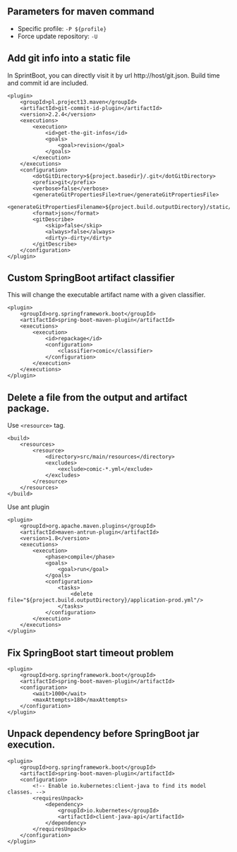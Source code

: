 
## Parameters for maven command
+ Specific profile: `-P ${profile}`
+ Force update repository: `-U`

## Add git info into a static file
In SprintBoot, you can directly visit it by url http://host/git.json. Build time and commit id are included.

```
<plugin>
    <groupId>pl.project13.maven</groupId>
    <artifactId>git-commit-id-plugin</artifactId>
    <version>2.2.4</version>
    <executions>
        <execution>
            <id>get-the-git-infos</id>
            <goals>
                <goal>revision</goal>
            </goals>
        </execution>
    </executions>
    <configuration>
        <dotGitDirectory>${project.basedir}/.git</dotGitDirectory>
        <prefix>git</prefix>
        <verbose>false</verbose>
        <generateGitPropertiesFile>true</generateGitPropertiesFile>
        <generateGitPropertiesFilename>${project.build.outputDirectory}/static/git.json</generateGitPropertiesFilename>
        <format>json</format>
        <gitDescribe>
            <skip>false</skip>
            <always>false</always>
            <dirty>-dirty</dirty>
        </gitDescribe>
    </configuration>
</plugin>
```

## Custom SpringBoot artifact classifier
This will change the executable artifact name with a given classifier.

```
<plugin>
    <groupId>org.springframework.boot</groupId>
    <artifactId>spring-boot-maven-plugin</artifactId>
    <executions>
        <execution>
            <id>repackage</id>
            <configuration>
                <classifier>comic</classifier>
            </configuration>
        </execution>
    </executions>
</plugin>
```

## Delete a file from the output and artifact package.
Use `<resource>` tag.
```
<build>
    <resources>
        <resource>
            <directory>src/main/resources</directory>
            <excludes>
                <exclude>comic-*.yml</exclude>
            </excludes>
        </resource>
    </resources>
</build>
```

Use ant plugin
```
<plugin>
    <groupId>org.apache.maven.plugins</groupId>
    <artifactId>maven-antrun-plugin</artifactId>
    <version>1.8</version>
    <executions>
        <execution>
            <phase>compile</phase>
            <goals>
                <goal>run</goal>
            </goals>
            <configuration>
                <tasks>
                    <delete file="${project.build.outputDirectory}/application-prod.yml"/>
                </tasks>
            </configuration>
        </execution>
    </executions>
</plugin>
```

## Fix SpringBoot start timeout problem
```
<plugin>
    <groupId>org.springframework.boot</groupId>
    <artifactId>spring-boot-maven-plugin</artifactId>
    <configuration>
        <wait>1000</wait>
        <maxAttempts>180</maxAttempts>
    </configuration>
</plugin>
```

## Unpack dependency before SpringBoot jar execution.
```
<plugin>
    <groupId>org.springframework.boot</groupId>
    <artifactId>spring-boot-maven-plugin</artifactId>
    <configuration>
        <!-- Enable io.kubernetes:client-java to find its model classes. -->
        <requiresUnpack>
            <dependency>
                <groupId>io.kubernetes</groupId>
                <artifactId>client-java-api</artifactId>
            </dependency>
        </requiresUnpack>
    </configuration>
</plugin>
```